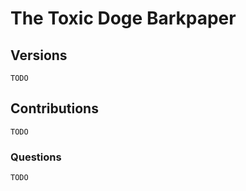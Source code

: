 # The Toxic Doge Barkpaper

## Versions

    TODO

## Contributions

    TODO

### Questions

    TODO